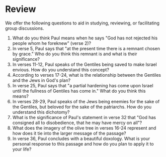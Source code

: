 # Review

We offer the following questions to aid in studying, reviewing, or facilitating group discussions.

1. What do you think Paul means when he says "God has not rejected his people whom he foreknew" (verse 2)?
2. In verse 5, Paul says that "at the present time there is a remnant chosen by grace." Who do you think this remnant is and what is their significance?
3. In verses 11-12, Paul speaks of the Gentiles being saved to make Israel envious. How do you understand this concept?
4. According to verses 17-24, what is the relationship between the Gentiles and the Jews in God's plan?
5. In verse 25, Paul says that "a partial hardening has come upon Israel until the fullness of Gentiles has come in." What do you think this means?
6. In verses 28-29, Paul speaks of the Jews being enemies for the sake of the Gentiles, but beloved for the sake of the patriarchs. How do you understand this dichotomy?
7. What is the significance of Paul's statement in verse 32 that "God has consigned all to disobedience, that he may have mercy on all"?
8. What does the imagery of the olive tree in verses 16-24 represent and how does it tie into the larger message of the passage?
9. In verse 36, Paul concludes with a beautiful doxology. What is your personal response to this passage and how do you plan to apply it to your life?
